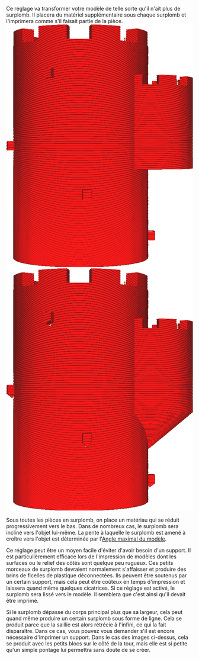 Ce réglage va transformer votre modèle de telle sorte qu'il n'ait plus de surplomb. Il placera du matériel supplémentaire sous chaque surplomb et l'imprimera comme s'il faisait partie de la pièce.
![Une tour avec quelques pièces en surplomb](../../../articles/images/conical_overhang_enabled_disabled.png)
![Le surplomb est rendu imprimable](../../../articles/images/conical_overhang_enabled_enabled.png)

Sous toutes les pièces en surplomb, on place un matériau qui se réduit progressivement vers le bas. Dans de nombreux cas, le surplomb sera incliné vers l'objet lui-même. La pente à laquelle le surplomb est amené à croître vers l'objet est déterminée par l'[Angle maximal du modèle](./conical_overhang_angle.md).

Ce réglage peut être un moyen facile d'éviter d'avoir besoin d'un support. Il est particulièrement efficace lors de l'impression de modèles dont les surfaces ou le relief des côtés sont quelque peu rugueux. Ces petits morceaux de surplomb devraient normalement s'affaisser et produire des brins de ficelles de plastique déconnectées. Ils peuvent être soutenus par un certain support, mais cela peut être coûteux en temps d'impression et laissera quand même quelques cicatrices. Si ce réglage est activé, le surplomb sera lissé vers le modèle. Il semblera que c'est ainsi qu'il devait être imprimé.

Si le surplomb dépasse du corps principal plus que sa largeur, cela peut quand même produire un certain surplomb sous forme de ligne. Cela se produit parce que la saillie est alors rétrécie à l'infini, ce qui la fait disparaître. Dans ce cas, vous pouvez vous demander s'il est encore nécessaire d'imprimer un support. Dans le cas des images ci-dessus, cela se produit avec les petits blocs sur le côté de la tour, mais elle est si petite qu'un simple pontage lui permettra sans doute de se créer.
